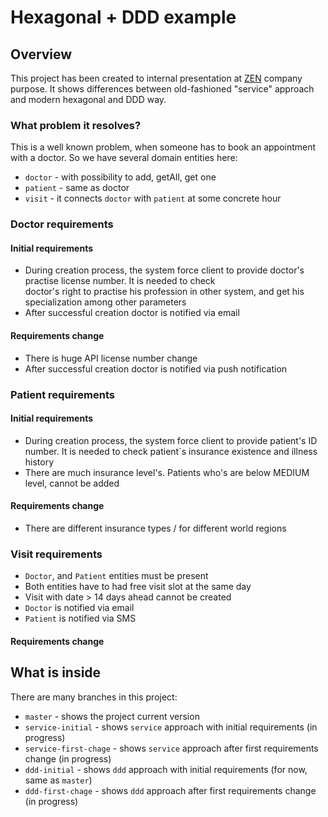 # Hexagonal + DDD example

## Overview

This project has been created to internal presentation at [ZEN](http://zen.com) company purpose. It shows 
differences between old-fashioned "service" approach and modern hexagonal and DDD way. 

### What problem it resolves?

This is a well known problem, when someone has to book an appointment with a doctor. So we have several domain 
entities here:

- `doctor` - with possibility to add, getAll, get one
- `patient` - same as doctor
- `visit` - it connects `doctor` with `patient` at some concrete hour

### Doctor requirements

#### Initial requirements

- During creation process, the system force client to provide doctor's practise license number. It is needed to check  
  doctor's right to practise his profession in other system, and get his specialization among other parameters
- After successful creation doctor is notified via email

#### Requirements change

- There is huge API license number change
- After successful creation doctor is notified via push notification 


### Patient requirements

#### Initial requirements

- During creation process, the system force client to provide patient's ID number. It is needed to 
  check patient`s insurance existence and illness history
- There are much insurance level's. Patients who's are below MEDIUM level, cannot be added

#### Requirements change

- There are different insurance types / for different world regions

### Visit requirements

- `Doctor`, and `Patient` entities must be present
- Both entities have to had free visit slot at the same day
- Visit with date > 14 days ahead cannot be created
- `Doctor` is notified via email 
- `Patient` is notified via SMS

#### Requirements change

## What is inside

There are many branches in this project:

- `master` - shows the project current version
- `service-initial` - shows `service` approach with initial requirements (in progress)
- `service-first-chage` - shows `service` approach after first requirements change (in progress)
- `ddd-initial` - shows `ddd` approach with initial requirements (for now, same as `master`)
- `ddd-first-chage` - shows `ddd` approach after first requirements change (in progress)

